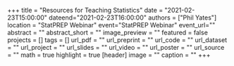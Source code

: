 +++ title = "Resources for Teaching Statistics" date = "2021-02-23T15:00:00" dateend="2021-02-23T16:00:00" authors = ["Phil Yates"] location = "StatPREP Webinar" event="StatPREP Webinar" event_url="" abstract = "" abstract_short = "" image_preview = "" featured = false projects = [] tags = [] url_pdf = "" url_preprint = "" url_code = "" url_dataset = "" url_project = "" url_slides = "" url_video = "" url_poster = "" url_source = "" math = true highlight = true [header] image = "" caption = "" +++
